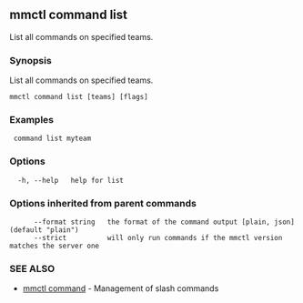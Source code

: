 ## mmctl command list

List all commands on specified teams.

### Synopsis

List all commands on specified teams.

```
mmctl command list [teams] [flags]
```

### Examples

```
 command list myteam
```

### Options

```
  -h, --help   help for list
```

### Options inherited from parent commands

```
      --format string   the format of the command output [plain, json] (default "plain")
      --strict          will only run commands if the mmctl version matches the server one
```

### SEE ALSO

* [mmctl command](mmctl_command.md)	 - Management of slash commands

